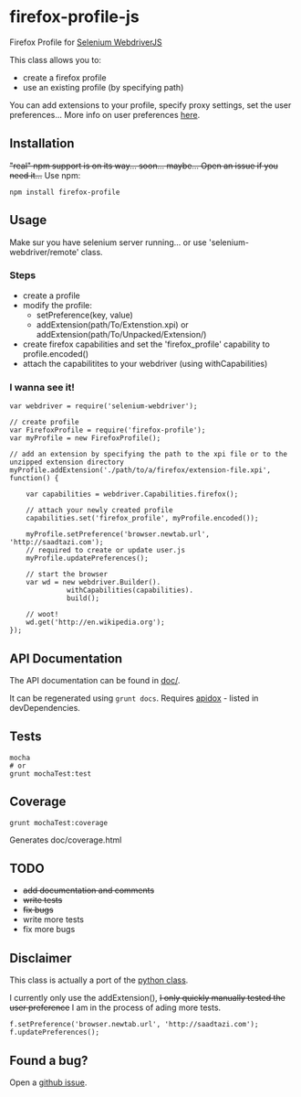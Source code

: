 # firefox-profile-js

Firefox Profile for [Selenium WebdriverJS](https://code.google.com/p/selenium/wiki/WebDriverJs)

This class allows you to:

* create a firefox profile
* use an existing profile (by specifying path)

You can add extensions to your profile, specify proxy settings, set the user preferences... More info on user preferences [here](http://kb.mozillazine.org/User.js_file).

## Installation

~~"real" npm support is on its way... soon... maybe... Open an issue if you need it...~~ Use npm:

    npm install firefox-profile


## Usage

Make sur you have selenium server running... or use 'selenium-webdriver/remote' class.

### Steps

* create a profile
* modify the profile:
    * setPreference(key, value)
    * addExtension(path/To/Extenstion.xpi) or addExtension(path/To/Unpacked/Extension/)
* create firefox capabilities and set the 'firefox_profile' capability to profile.encoded()
* attach the capabilitites to your webdriver (using withCapabilities)

### I wanna see it!

    var webdriver = require('selenium-webdriver');

    // create profile
    var FirefoxProfile = require('firefox-profile');
    var myProfile = new FirefoxProfile();
    
    // add an extension by specifying the path to the xpi file or to the unzipped extension directory
    myProfile.addExtension('./path/to/a/firefox/extension-file.xpi', function() {
    	
        var capabilities = webdriver.Capabilities.firefox();
        
        // attach your newly created profile
        capabilities.set('firefox_profile', myProfile.encoded());
        
        myProfile.setPreference('browser.newtab.url', 'http://saadtazi.com');
        // required to create or update user.js
        myProfile.updatePreferences();
        
        // start the browser
        var wd = new webdriver.Builder().
                  withCapabilities(capabilities).
                  build();
        
        // woot!
        wd.get('http://en.wikipedia.org');
    });

## API Documentation

The API documentation can be found in [doc/](./doc/).

It can be regenerated using ``grunt docs``.
Requires [apidox](https://github.com/codeactual/apidox) - listed in devDependencies.

## Tests

    mocha
    # or
    grunt mochaTest:test

## Coverage
    
    grunt mochaTest:coverage

Generates doc/coverage.html

## TODO

* ~~add documentation and comments~~
* ~~write tests~~
* ~~fix bugs~~
* write more tests
* fix more bugs

## Disclaimer

This class is actually a port of the [python class](https://code.google.com/p/selenium/source/browse/py/selenium/webdriver/firefox/firefox_profile.py).

I currently only use the addExtension(), ~~I only quickly manually tested the user preference~~ I am in the process of ading more tests.

    f.setPreference('browser.newtab.url', 'http://saadtazi.com');
    f.updatePreferences();

## Found a bug?

Open a [github issue](https://github.com/saadtazi/firefox-profile-js/issues).